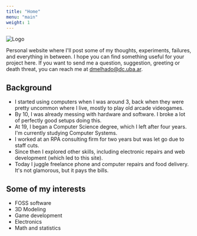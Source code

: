```yaml
---
title: "Home"
menu: "main"
weight: 1
---
```


![Logo](/images/vector-teapot.png)

Personal website where I'll post some of my thoughts, experiments, failures, and everything in between. I hope you can find something useful for your project here. If you want to send me a question, suggestion, greeting or death threat, you can reach me at dmelhado@dc.uba.ar.

## Background
- I started using computers when I was around 3, back when they were pretty uncommon where I live, mostly to play old arcade videogames.
- By 10, I was already messing with hardware and software. I broke a lot of perfectly good setups doing this.
- At 19, I began a Computer Science degree, which I left after four years. I'm currently studying Computer Systems.
- I worked at an RPA consulting firm for two years but was let go due to staff cuts.
- Since then I explored other skills, including electronic repairs and web development (which led to this site).
- Today I juggle freelance phone and computer repairs and food delivery. It's not glamorous, but it pays the bills. 

## Some of my interests
- FOSS software
- 3D Modeling
- Game development
- Electronics
- Math and statistics